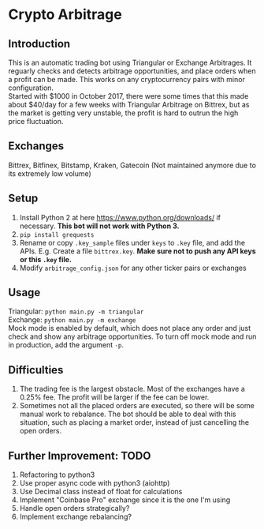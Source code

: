 # Crypto Arbitrage
## Introduction
This is an automatic trading bot using Triangular or Exchange Arbitrages. It reguarly checks and detects arbitrage opportunities, and place orders when a profit can be made. This works on any cryptocurrency pairs with minor configuration.  
Started with $1000 in October 2017, there were some times that this made about $40/day for a few weeks with Triangular Arbitrage on Bittrex, but as the market is getting very unstable, the profit is hard to outrun the high price fluctuation.

## Exchanges
Bittrex, Bitfinex, Bitstamp, Kraken, Gatecoin (Not maintained anymore due to its extremely low volume)

## Setup
1. Install Python 2 at here https://www.python.org/downloads/ if necessary. **This bot will not work with Python 3.**
2. `pip install grequests`
3. Rename or copy `.key_sample` files under `keys` to `.key` file, and add the APIs. E.g. Create a file `bittrex.key`. **Make sure not to push any API keys or this `.key` file.**
4. Modify `arbitrage_config.json` for any other ticker pairs or exchanges

## Usage
Triangular: `python main.py -m triangular`  
Exchange:   `python main.py -m exchange`  
Mock mode is enabled by default, which does not place any order and just check and show any arbitrage opportunities. To turn off mock mode and run in production, add the argument `-p`.

## Difficulties
1. The trading fee is the largest obstacle. Most of the exchanges have a 0.25% fee. The profit will be larger if the fee can be lower.
2. Sometimes not all the placed orders are executed, so there will be some manual work to rebalance. The bot should be able to deal with this situation, such as placing a market order, instead of just cancelling the open orders.

## Further Improvement: TODO
1. Refactoring to python3
2. Use proper async code with python3 (aiohttp)
3. Use Decimal class instead of float for calculations
4. Implement "Coinbase Pro" exchange since it is the one I'm using
5. Handle open orders strategically?
6. Implement exchange rebalancing?
